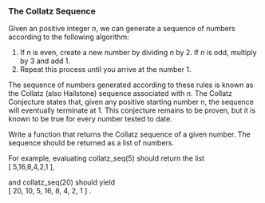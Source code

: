 ### The Collatz Sequence

Given an positive integer *n*, we can generate a sequence of numbers according to the following algorithm:
1. If *n* is even, create a new number by dividing *n* by 2.  If *n* is odd, multiply by 3 and add 1.
2. Repeat this process until you arrive at the number 1.

The sequence of numbers generated according to these rules is known as the Collatz (also Hailstone) sequence associated with *n*.   The Collatz Conjecture states that, given any positive starting number n, the sequence will eventually terminate at 1.   This conjecture remains to be proven, but it is known to be true for every number tested to date.

Write a function that returns the Collatz sequence of a given number.  The sequence should be returned as a list of numbers.

For example, evaluating collatz_seq(5) should return the list   
[ 5,16,8,4,2,1 ], 

and collatz_seq(20) should yield  
[ 20, 10, 5, 16, 8, 4, 2, 1 ] .

